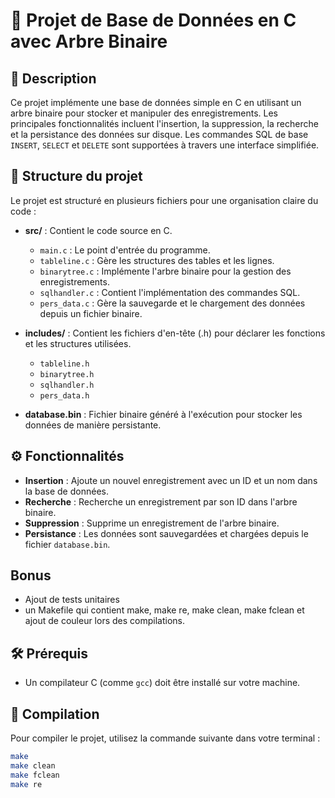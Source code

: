 # 🌳 Projet de Base de Données en C avec Arbre Binaire

## 📝 Description

Ce projet implémente une base de données simple en C en utilisant un arbre binaire pour stocker et manipuler des enregistrements. Les principales fonctionnalités incluent l'insertion, la suppression, la recherche et la persistance des données sur disque. Les commandes SQL de base `INSERT`, `SELECT` et `DELETE` sont supportées à travers une interface simplifiée.

## 📂 Structure du projet

Le projet est structuré en plusieurs fichiers pour une organisation claire du code :

- **src/** : Contient le code source en C.
  - `main.c` : Le point d'entrée du programme.
  - `tableline.c` : Gère les structures des tables et les lignes.
  - `binarytree.c` : Implémente l'arbre binaire pour la gestion des enregistrements.
  - `sqlhandler.c` : Contient l'implémentation des commandes SQL.
  - `pers_data.c` : Gère la sauvegarde et le chargement des données depuis un fichier binaire.

- **includes/** : Contient les fichiers d'en-tête (.h) pour déclarer les fonctions et les structures utilisées.
  - `tableline.h`
  - `binarytree.h`
  - `sqlhandler.h`
  - `pers_data.h`

- **database.bin** : Fichier binaire généré à l'exécution pour stocker les données de manière persistante.

## ⚙️ Fonctionnalités

- **Insertion** : Ajoute un nouvel enregistrement avec un ID et un nom dans la base de données.
- **Recherche** : Recherche un enregistrement par son ID dans l'arbre binaire.
- **Suppression** : Supprime un enregistrement de l'arbre binaire.
- **Persistance** : Les données sont sauvegardées et chargées depuis le fichier `database.bin`.

## Bonus

- Ajout de tests unitaires
- un Makefile qui contient make, make re, make clean, make fclean et ajout de couleur lors des compilations.

## 🛠️ Prérequis

- Un compilateur C (comme `gcc`) doit être installé sur votre machine.

## 🧩 Compilation

Pour compiler le projet, utilisez la commande suivante dans votre terminal :

```bash
make
make clean
make fclean
make re
